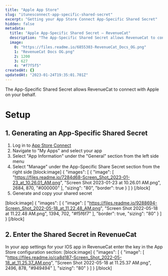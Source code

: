 ```yaml
---
title: "Apple App Store"
slug: "itunesconnect-app-specific-shared-secret"
excerpt: "Getting your App Store Connect App-Specific Shared Secret"
hidden: false
metadata: 
  title: "Apple App-Specific Shared Secret – RevenueCat"
  description: "The App-Specific Shared Secret allows RevenueCat to connect with Apple on your behalf. Here is where to find it in App Store Connect."
  image: 
    0: "https://files.readme.io/6855303-RevenueCat_Docs_OG.png"
    1: "RevenueCat Docs OG.png"
    2: 1200
    3: 627
    4: "#f7f5f5"
createdAt: {}
updatedAt: "2023-01-24T19:35:01.701Z"
---
```

The App-Specific Shared Secret allows RevenueCat to connect with Apple on your behalf. 

# Setup
## 1. Generating an App-Specific Shared Secret

1. Log in to [App Store Connect](https://appstoreconnect.apple.com/)
2. Navigate to "My Apps" and select your app
3. Select "App Information" under the "General" section from the left side menu
4. Select "Manage" under the App-Specific Share Secret section from the right side
[block:image]
{
  "images": [
    {
      "image": [
        "https://files.readme.io/7284d68-Screen_Shot_2023-01-23_at_10.26.01_AM.png",
        "Screen Shot 2023-01-23 at 10.26.01 AM.png",
        2684,
        870,
        "#000000"
      ],
      "sizing": "80",
      "border": true
    }
  ]
}
[/block]
5. Generate and copy your shared secret

[block:image]
{
  "images": [
    {
      "image": [
        "https://files.readme.io/9288694-Screen_Shot_2022-05-18_at_11.22.48_AM.png",
        "Screen Shot 2022-05-18 at 11.22.48 AM.png",
        1394,
        702,
        "#f5f6f7"
      ],
      "border": true,
      "sizing": "80"
    }
  ]
}
[/block]
## 2. Enter the Shared Secret in RevenueCat

In your app settings for your IOS app in RevenueCat enter the key in the App Store configuration section:
[block:image]
{
  "images": [
    {
      "image": [
        "https://files.readme.io/ca8d187-Screen_Shot_2022-05-18_at_11.25.37_AM.png",
        "Screen Shot 2022-05-18 at 11.25.37 AM.png",
        2496,
        878,
        "#949494"
      ],
      "sizing": "80"
    }
  ]
}
[/block]